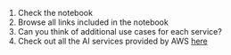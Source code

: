 1. Check the notebook
2. Browse all links included in the notebook
3. Can you think of additional use cases for each service?
4. Check out all the AI services provided by AWS [here](https://aws.amazon.com/machine-learning/ai-services/)
